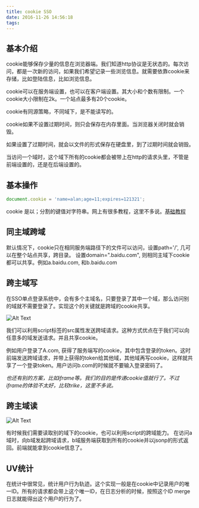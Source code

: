 ```yaml
---
title: cookie SSO
date: 2016-11-26 14:56:18
tags:
---
```



## 基本介绍

cookie能够保存少量的信息在浏览器端。我们知道http协议是无状态的。每次访问，都是一次新的访问，如果我们希望记录一些浏览信息。就需要依靠cookie来存储，比如登陆信息，比如浏览信息。

cookie可以在服务端设置，也可以在客户端设置。其大小和个数有限制。一个cookie大小限制在2k。一个站点最多有20个cookie。

cookie有同源策略，不同域下，是不能读写的。

cookie如果不设置过期时间，则只会保存在内存里面。当浏览器关闭时就会销毁。

如果设置了过期时间，就会以文件的形式保存在硬盘里，到了过期时间就会销毁。

当访问一个域时，这个域下所有的cookie都会被带上在http的请求头里，不管是前端设置的，还是在后端设置的。

## 基本操作

```javascript
document.cookie = 'name=alan;age=11;expires=121321';
```
cookie 是以；分割的键值对字符串。网上有很多教程，这里不多说。[基础教程](http://www.jb51.net/article/64330.htm)

## 同主域跨域

默认情况下，cookie只在相同服务端路径下的文件可以访问，设置path='/', 几可以在整个站点共享，跨目录。
设置domain=".baidu.com", 则相同主域下cookie都可以共享。例如a.baidu.com, 和b.baidu.com 

## 跨主域写

在SSO单点登录系统中，会有多个主域名，只要登录了其中一个域，那么访问别的域就不需要登录了。实现这个的关键就是跨域的cookie共享。

![Alt Text](http://o99eh3ii0.bkt.clouddn.com//public/16-11-26/97630655.jpg) 

我们可以利用script标签的src属性发送跨域请求。这种方式优点在于我们可以向任意多的域发送请求。并且共享cookie。

例如用户登录了A.com, 获得了服务端写的cookie，其中包含登录的token。这时前端发送跨域请求，并带上获得的token给其他域，其他域再写cookie，这样就共享了一个登录token。用户访问b.com的时候就不要输入登录密码了。

*也还有别的方案，比如iframe等。我们的目的是传递cookie值就行了。不过iframe的体验不太好，比较trike，这里不多说。*

## 跨主域读

![Alt Text](http://o99eh3ii0.bkt.clouddn.com//public/16-11-26/29022526.jpg) 

有时候我们需要读取别的域下的cookie，也可以利用script的跨域能力。
在访问a域时，向b域发起跨域请求，b域服务端获取到所有的cookie并以jsonp的形式返回。前端就能拿到cookie信息了。


## UV统计

在统计中很常见，统计用户行为轨迹。这个实现一般是在cookie中记录用户的唯一ID。所有的请求都会带上这个唯一ID，在日志分析的时候，按照这个ID merge日志就能得出这个用户的行为了。
